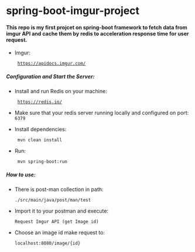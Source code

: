 # spring-boot-imgur-project
#### This repo is my first projcet on spring-boot framework to fetch data from imgur API and cache them by redis to acceleration response time for user request.
 + Imgur: <pre><code> https://apidocs.imgur.com/</code></pre>
 
##### Configuration and Start the Server:
+ Install and run Redis on your machine: <pre><code> https://redis.io/ </code></pre>

+ Make sure that your redis server running locally and configured on port: <code> 6379 </code>

+ Install dependencies: 
  <pre><code> mvn clean install</code></pre>
+ Run: 
  <pre><code> mvn spring-boot:run</code></pre>
  
  
##### How to use:
+ There is post-man collection in path:
	<pre><code>./src/main/java/post/man/test</code></pre>
+ Import it to your postman and execute: 
	<pre><code>Request Imgur API (get Image id)</code></pre>
+ Choose an image id make request to: 
  	<pre><code>localhost:8080/image/{id}</code></pre>

